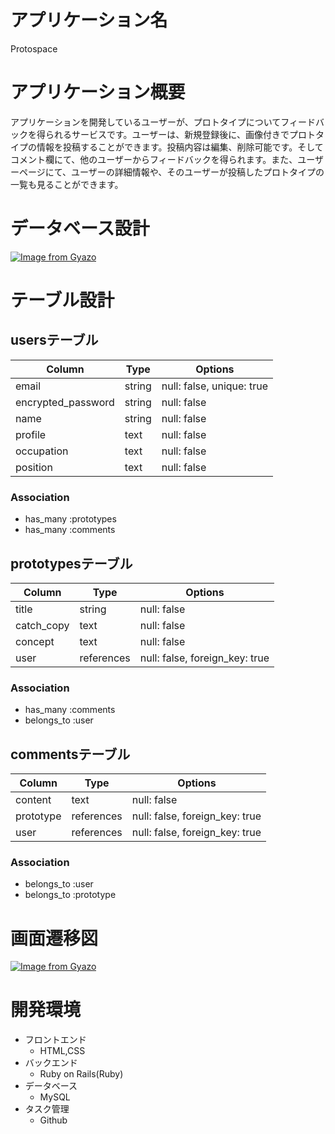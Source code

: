 # アプリケーション名
Protospace

# アプリケーション概要
アプリケーションを開発しているユーザーが、プロトタイプについてフィードバックを得られるサービスです。ユーザーは、新規登録後に、画像付きでプロトタイプの情報を投稿することができます。投稿内容は編集、削除可能です。そしてコメント欄にて、他のユーザーからフィードバックを得られます。また、ユーザーページにて、ユーザーの詳細情報や、そのユーザーが投稿したプロトタイプの一覧も見ることができます。

# データベース設計

[![Image from Gyazo](https://i.gyazo.com/d915ba8d9261c613741d827b872eebcc.png)](https://gyazo.com/d915ba8d9261c613741d827b872eebcc)

# テーブル設計

## usersテーブル

| Column                | Type         | Options                   |
| --------------------- | ------------ | ------------------------- |
| email              | string | null: false, unique: true |
| encrypted_password | string | null: false               |      
| name               | string | null: false               |
| profile            | text   | null: false               |
| occupation         | text   | null: false               |
| position           | text   | null: false               |

### Association

- has_many :prototypes
- has_many :comments


## prototypesテーブル

| Column                | Type         | Options                   |
| --------------------- | ------------ | ------------------------- |
| title       | string     | null: false                    |
| catch_copy  | text       | null: false                    |
| concept     | text       | null: false                    |
| user        | references | null: false, foreign_key: true |

### Association

- has_many :comments
- belongs_to :user


## commentsテーブル

| Column                | Type         | Options                   |
| --------------------- | ------------ | ------------------------- |
| content |text | null: false |                     
| prototype | references | null: false, foreign_key: true |
| user |references | null: false, foreign_key: true |


### Association

- belongs_to :user
- belongs_to :prototype

# 画面遷移図
[![Image from Gyazo](https://i.gyazo.com/5e3c7e5b54e46e83fb590f89a50b6138.png)](https://gyazo.com/5e3c7e5b54e46e83fb590f89a50b6138)

# 開発環境

- フロントエンド
  - HTML,CSS
- バックエンド
  - Ruby on Rails(Ruby)
- データベース
  - MySQL
- タスク管理
  - Github

